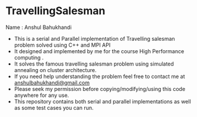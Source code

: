 # TravellingSalesman
Name : Anshul Bahukhandi

- This is a serial and Parallel implementation of Travelling salesman problem solved using C++ and MPI API
- It designed and implemented by me for the course High Performance computing .
- It solves the famous travelling salesman problem using simulated annealing on cluster architecture.
- If you need help understanding the problem feel free to contact me at anshulbahukhandi@gmail.com
- Please seek my permission before copying/modifying/using this code anywhere for any use.
- This repository contains both serial and parallel implementations as well as some test cases you can run.
